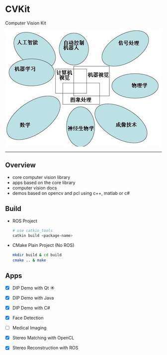 # CVKit

Computer Vision Kit 

<p align=center>
  <img src="./data/cv_overview.jpg"/>
</p>

-----

## Overview

* core computer vision library
* apps based on the core library
* computer vision docs
* demos based on opencv and pcl using c++, matlab or c#

## Build

* ROS Project
  ```bash
  # use catkin_tools
  catkin build <package-name>
  ```
* CMake Plain Project (No ROS)
  ```bash
  mkdir build & cd build
  cmake .. & make
  ```

## Apps

* [x] DIP Demo with Qt :sunny:

* [x] DIP Demo with Java

* [x] DIP Demo with C#

* [x] Face Detection

* [ ] Medical Imaging

* [x] Stereo Matching with OpenCL

* [x] Stereo Reconstruction with ROS
